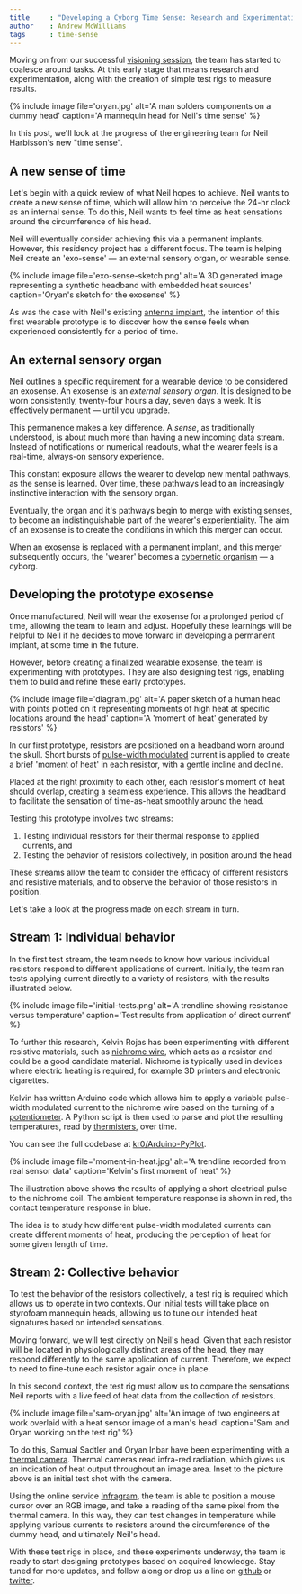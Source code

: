 ```yaml
---
title     : "Developing a Cyborg Time Sense: Research and Experimentation"
author    : Andrew McWilliams
tags      : time-sense
---
```

Moving on from our successful [visioning session](/blog/visioning-session-with-the-cyborgs/), the team has started to coalesce around tasks. At this early stage that means research and experimentation, along with the creation of simple test rigs to measure results.

{% include image file='oryan.jpg'
   alt='A man solders components on a dummy head'
   caption='A mannequin head for Neil\'s time sense' %}

In this post, we'll look at the progress of the engineering team for Neil Harbisson's new "time sense".

<!--excerpt-ends-->

## A new sense of time

Let's begin with a quick review of what Neil hopes to achieve. Neil wants to create a new sense of time, which will allow him to perceive the 24-hr clock as an internal sense. To do this, Neil wants to feel time as heat sensations around the circumference of his head.

Neil will eventually consider achieving this via a permanent implants. However, this residency project has a different focus. The team is helping Neil create an 'exo-sense' &mdash; an external sensory organ, or wearable sense.

{% include image file='exo-sense-sketch.png'
   alt='A 3D generated image representing a synthetic headband with embedded heat sources'
   caption='Oryan\'s sketch for the exosense' %}

As was the case with Neil's existing [antenna implant](/blog/introducing-cyborg-foundation/), the intention of this first wearable prototype is to discover how the sense feels when experienced consistently for a period of time.

## An external sensory organ

Neil outlines a specific requirement for a wearable device to be considered an exosense. An exosense is an *external sensory organ*. It is designed to be worn consistently, twenty-four hours a day, seven days a week. It is effectively permanent &mdash; until you upgrade.

This permanence makes a key difference. A *sense*, as traditionally understood, is about much more than having a new incoming data stream. Instead of notifications or numerical readouts, what the wearer feels is a real-time, always-on sensory experience.

This constant exposure allows the wearer to develop new mental pathways, as the sense is learned. Over time, these pathways lead to an increasingly instinctive interaction with the sensory organ.

Eventually, the organ and it's pathways begin to merge with existing senses, to become an indistinguishable part of the wearer's experientiality. The aim of an exosense is to create the conditions in which this merger can occur.

When an exosense is replaced with a permanent implant, and this merger subsequently occurs, the 'wearer' becomes a [cybernetic organism](https://en.wikipedia.org/wiki/Cyborg) &mdash; a cyborg.

## Developing the prototype exosense

Once manufactured, Neil will wear the exosense for a prolonged period of time, allowing the team to learn and adjust. Hopefully these learnings will be helpful to Neil if he decides to move forward in developing a permanent implant, at some time in the future.

However, before creating a finalized wearable exosense, the team is experimenting with prototypes. They are also designing test rigs, enabling them to build and refine these early prototypes.

{% include image file='diagram.jpg'
   alt='A paper sketch of a human head with points plotted on it representing moments of high heat at specific locations around the head'
   caption='A \'moment of heat\' generated by resistors' %}

In our first prototype, resistors are positioned on a headband worn around the skull. Short bursts of [pulse-width modulated](https://en.wikipedia.org/wiki/Pulse-width_modulation) current is applied to create a brief 'moment of heat' in each resistor, with a gentle incline and decline.

Placed at the right proximity to each other, each resistor's moment of heat should overlap, creating a seamless experience. This allows the headband to facilitate the sensation of time-as-heat smoothly around the head. 

Testing this prototype involves two streams:

1. Testing individual resistors for their thermal response to applied currents, and
2. Testing the behavior of resistors collectively, in position around the head

These streams allow the team to consider the efficacy of different resistors and resistive materials, and to observe the behavior of those resistors in position.

Let's take a look at the progress made on each stream in turn.

## Stream 1: Individual behavior

In the first test stream, the team needs to know how various individual resistors respond to different applications of current. Initially, the team ran tests applying current directly to a variety of resistors, with the results illustrated below.

{% include image file='initial-tests.png'
   alt='A trendline showing resistance versus temperature'
   caption='Test results from application of direct current' %}

To further this research, Kelvin Rojas has been experimenting with different resistive materials, such as [nichrome wire](https://en.wikipedia.org/wiki/Nichrome), which acts as a resistor and could be a good candidate material. Nichrome is typically used in devices where electric heating is required, for example 3D printers and electronic cigarettes.

Kelvin has written Arduino code which allows him to apply a variable pulse-width modulated current to the nichrome wire based on the turning of a [potentiometer](https://www.arduino.cc/en/tutorial/potentiometer). A Python script is then used to parse and plot the resulting temperatures, read by [thermisters](https://en.wikipedia.org/wiki/Thermistor), over time.

You can see the full codebase at [kr0/Arduino-PyPlot](https://github.com/kr0/Arduino-PyPlot).

{% include image file='moment-in-heat.jpg'
   alt='A trendline recorded from real sensor data'
   caption='Kelvin\'s first moment of heat' %}

The illustration above shows the results of applying a short electrical pulse to the nichrome coil. The ambient temperature response is shown in red, the contact temperature response in blue.

The idea is to study how different pulse-width modulated currents can create different moments of heat, producing the perception of heat for some given length of time.

## Stream 2: Collective behavior

To test the behavior of the resistors collectively, a test rig is required which allows us to operate in two contexts. Our initial tests will take place on styrofoam mannequin heads, allowing us to tune our intended heat signatures based on intended sensations.

Moving forward, we will test directly on Neil's head. Given that each resistor will be located in physiologically distinct areas of the head, they may respond differently to the same application of current. Therefore, we expect to need to fine-tune each resistor again once in place.

In this second context, the test rig must allow us to compare the sensations Neil reports with a live feed of heat data from the collection of resistors.

{% include image file='sam-oryan.jpg'
   alt='An image of two engineers at work overlaid with a heat sensor image of a man\'s head'
   caption='Sam and Oryan working on the test rig' %}

To do this, Samual Sadtler and Oryan Inbar have been experimenting with a [thermal camera](https://en.wikipedia.org/wiki/Thermographic_camera). Thermal cameras read infra-red radiation, which gives us an indication of heat output throughout an image area. Inset to the picture above is an initial test shot with the camera.

Using the online service [Infragram](http://infragram.org/), the team is able to position a mouse cursor over an RGB image, and take a reading of the same pixel from the thermal camera. In this way, they can test changes in temperature while applying various currents to resistors around the circumference of the dummy head, and ultimately Neil's head.

With these test rigs in place, and these experiments underway, the team is ready to start designing prototypes based on acquired knowledge. Stay tuned for more updates, and follow along or drop us a line on [github](https://github.com/thoughtworksarts) or [twitter](https://twitter.com/tw_arts).